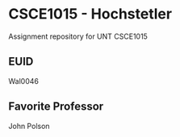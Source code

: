 # CSCE1015 - Hochstetler
Assignment repository for UNT CSCE1015
## EUID
Wal0046
## Favorite Professor
John Polson
